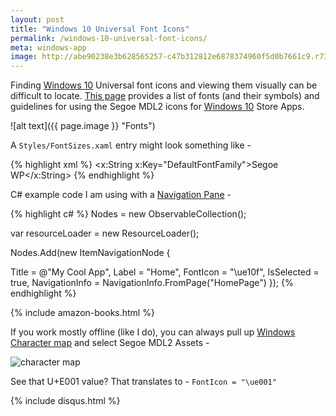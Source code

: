 ```yaml
---
layout: post
title: "Windows 10 Universal Font Icons"
permalink: /windows-10-universal-font-icons/
meta: windows-app
image: http://abe90238e3b628565257-c47b312812e6878374960f5d0b7661c9.r73.cf1.rackcdn.com/fonts.jpg
---
```

Finding [Windows 10](http://amzn.to/1YWMjik) Universal font icons and viewing them visually can be difficult to locate.  [This page](https://msdn.microsoft.com/en-us/library/windows/apps/jj841126.aspx) provides a list of fonts (and their symbols) and guidelines for using the Segoe MDL2 icons for [Windows 10](http://amzn.to/1YWMjik) Store Apps. 

![alt text]({{ page.image }} "Fonts")

A ```Styles/FontSizes.xaml``` entry might look something like -

{% highlight xml %}
    <x:String x:Key="DefaultFontFamily">Segoe WP</x:String>
{% endhighlight %}

C# example code I am using with a [Navigation Pane](https://msdn.microsoft.com/en-us/library/windows/apps/dn997766.aspx) -

{% highlight c# %}
Nodes = new ObservableCollection<NavigationNode>();

var resourceLoader = new ResourceLoader();

Nodes.Add(new ItemNavigationNode { 

Title = @"My Cool App",
	Label = "Home",
	FontIcon = "\ue10f",
	IsSelected = true,
	NavigationInfo = NavigationInfo.FromPage("HomePage")
});
{% endhighlight %}

{% include amazon-books.html %}

If you work mostly offline (like I do), you can always pull up [Windows Character map](http://windows.microsoft.com/en-us/windows/using-special-characters-character-map-faq) and select Segoe MDL2 Assets -

![character map](http://abe90238e3b628565257-c47b312812e6878374960f5d0b7661c9.r73.cf1.rackcdn.com/character-map.PNG)


See that U+E001 value?  That translates to - ```FontIcon = "\ue001"```

{% include disqus.html %}
